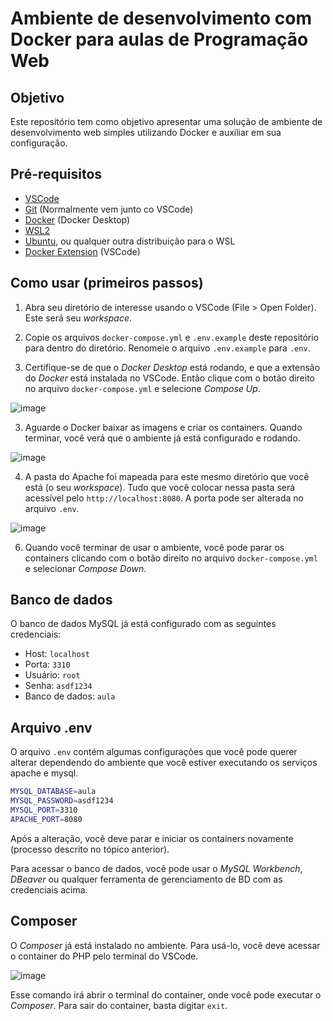# Ambiente de desenvolvimento com Docker para aulas de Programação Web

## Objetivo

Este repositório tem como objetivo apresentar uma solução de ambiente de desenvolvimento web simples utilizando Docker e auxiliar em sua configuração.

## Pré-requisitos

- [VSCode](https://code.visualstudio.com/download)
- [Git](https://git-scm.com/downloads) (Normalmente vem junto co VSCode)
- [Docker](https://docs.docker.com/get-docker/) (Docker Desktop)
- [WSL2](https://docs.microsoft.com/pt-br/windows/wsl/install-win10)
- [Ubuntu](https://www.microsoft.com/pt-br/p/ubuntu/9nblggh4msv6?activetab=pivot:overviewtab), ou qualquer outra distribuição para o WSL
- [Docker Extension](https://marketplace.visualstudio.com/items?itemName=ms-azuretools.vscode-docker) (VSCode)

## Como usar (primeiros passos)

1. Abra seu diretório de interesse usando o VSCode (File > Open Folder). Este será seu _workspace_.

2. Copie os arquivos `docker-compose.yml` e `.env.example` deste repositório para dentro do diretório. Renomeie o arquivo `.env.example` para `.env`.

3. Certifique-se de que o *Docker Desktop* está rodando, e que a extensão do *Docker* está instalada no VSCode. Então clique com o botão direito no arquivo `docker-compose.yml` e selecione *Compose Up*.

![image](https://user-images.githubusercontent.com/19828711/216797989-beab99de-ca1e-47da-a729-c07ae3bda961.png)

3. Aguarde o Docker baixar as imagens e criar os containers. Quando terminar, você verá que o ambiente já está configurado e rodando.

![image](https://user-images.githubusercontent.com/19828711/216798129-8158d388-251f-4de2-b8a3-43f9f21fce73.png)

4. A pasta do Apache foi mapeada para este mesmo diretório que você está (o seu _workspace_). Tudo que você colocar nessa pasta será acessível pelo `http://localhost:8080`. A porta pode ser alterada no arquivo `.env`.

![image](https://github.com/werlang/docker-dev-env/assets/19828711/1399bf34-a2e8-4e15-8c4c-539525bfb634)

6. Quando você terminar de usar o ambiente, você pode parar os containers clicando com o botão direito no arquivo `docker-compose.yml` e selecionar *Compose Down*.

## Banco de dados

O banco de dados MySQL já está configurado com as seguintes credenciais:

- Host: `localhost`
- Porta: `3310`
- Usuário: `root`
- Senha: `asdf1234`
- Banco de dados: `aula`

## Arquivo .env

O arquivo `.env` contém algumas configurações que você pode querer alterar dependendo do ambiente que você estiver executando os serviços apache e mysql.

```bash
MYSQL_DATABASE=aula
MYSQL_PASSWORD=asdf1234
MYSQL_PORT=3310
APACHE_PORT=8080
```

Após a alteração, você deve parar e iniciar os containers novamente (processo descrito no tópico anterior).

Para acessar o banco de dados, você pode usar o *MySQL Workbench*, *DBeaver* ou qualquer ferramenta de gerenciamento de BD com as credenciais acima.

## Composer

O *Composer* já está instalado no ambiente. Para usá-lo, você deve acessar o container do PHP pelo terminal do VSCode.

![image](https://user-images.githubusercontent.com/19828711/216798287-28c7ba08-db63-4b7b-94d5-6a71169ffe98.png)

Esse comando irá abrir o terminal do container, onde você pode executar o *Composer*. Para sair do container, basta digitar `exit`.

